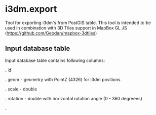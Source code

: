# i3dm.export

Tool for exporting i3dm's from PostGIS table. This tool is intended to be used in combination with 3D Tiles support in MapBox GL JS (https://github.com/Geodan/mapbox-3dtiles)

## Input database table

Input database table contains following columns: 

. id

. geom - geometry with PointZ (4326) for i3dm positions

. scale - double 

. rotation - double with horizontal rotation angle (0 - 360 degreees)

. 





